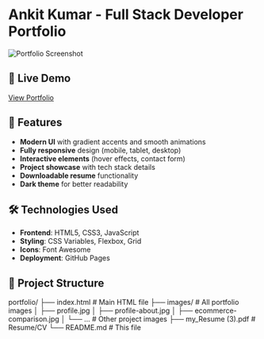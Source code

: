 # Ankit Kumar - Full Stack Developer Portfolio

![Portfolio Screenshot](./images/portfolio-screenshot.png) <!-- Add a screenshot if available -->

## 🚀 Live Demo
[View Portfolio](https://ankit1068.github.io/) <!-- Replace with your GitHub Pages or custom domain link -->

## 🌟 Features
- **Modern UI** with gradient accents and smooth animations
- **Fully responsive** design (mobile, tablet, desktop)
- **Interactive elements** (hover effects, contact form)
- **Project showcase** with tech stack details
- **Downloadable resume** functionality
- **Dark theme** for better readability

## 🛠️ Technologies Used
- **Frontend**: HTML5, CSS3, JavaScript
- **Styling**: CSS Variables, Flexbox, Grid
- **Icons**: Font Awesome
- **Deployment**: GitHub Pages

## 📂 Project Structure
portfolio/
├── index.html # Main HTML file
├── images/ # All portfolio images
│ ├── profile.jpg
│ ├── profile-about.jpg
│ ├── ecommerce-comparison.jpg
│ └── ... # Other project images
├── my_Resume (3).pdf # Resume/CV
└── README.md # This file
